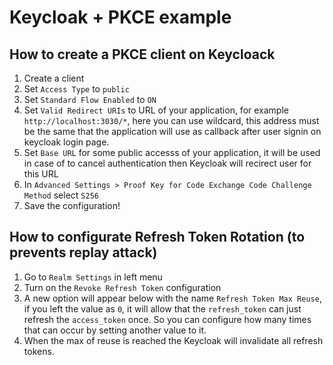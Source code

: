 # Keycloak + PKCE example

## How to create a PKCE client on Keycloack
1. Create a client
2. Set `Access Type` to `public`
3. Set `Standard Flow Enabled` to `ON`
4. Set `Valid Redirect URIs` to URL of your application, for example `http://localhost:3030/*`, here you can use wildcard, this address must be the same that the application will use as callback after user signin on keycloak login page.
5. Set `Base URL` for some public accesss of your application, it will be used in case of to cancel authentication then Keycloak will recirect user for this URL
6. In `Advanced Settings > Proof Key for Code Exchange Code Challenge Method` select `S256`
7. Save the configuration!

## How to configurate Refresh Token Rotation (to prevents replay attack)
1. Go to `Realm Settings` in left menu
2. Turn on the `Revoke Refresh Token` configuration
3. A new option will appear below with the name `Refresh Token Max Reuse`, if you left the value as `0`, it will allow that the `refresh_token` can just refresh the `access_token` once. So you can configure how many times that can occur by setting another value to it. 
4. When the max of reuse is reached the Keycloak will invalidate all refresh tokens.